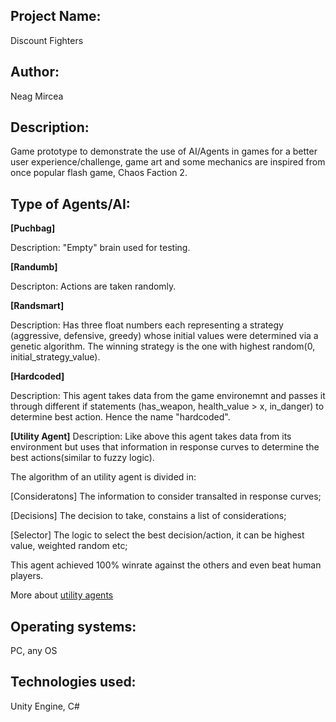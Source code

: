 ## Project Name:

 Discount Fighters
 
## Author:

 Neag Mircea
 
## Description:

 Game prototype to demonstrate the use of AI/Agents in games for a better user experience/challenge, game art and 
some mechanics are inspired from once popular flash game, Chaos Faction 2.
 
## Type of Agents/AI:

 __[Puchbag]__
 
 Description: "Empty" brain used for testing.
 
 __[Randumb]__
 
 Descripton: Actions are taken randomly.
 
 __[Randsmart]__
 
 Description: Has three float numbers each representing a strategy (aggressive, defensive, greedy) 
whose initial values were determined via a genetic algorithm. The winning strategy is 
the one with highest random(0, initial_strategy_value).

 __[Hardcoded]__
 
 Description: This agent takes data from the game environemnt and passes it through different if statements
(has_weapon, health_value > x, in_danger) to determine best action. Hence the name "hardcoded".

 __[Utility Agent]__
 Description: Like above this agent takes data from its environment but uses that information in response curves
to determine the best actions(similar to fuzzy logic).

 The algorithm of an utility agent is divided in:

[Consideratons]
 The information to consider transalted in response curves;

[Decisions]
 The decision to take, constains a list of considerations;

[Selector] 
 The logic to select the best decision/action, it can be 
highest value, weighted random etc;

 This agent achieved 100% winrate against the others 
and even beat human players.
 
More about [utility agents](https://www.gdcvault.com/play/1021848/Building-a-Better-Centaur-AI)
 
## Operating systems:
 PC, any OS
 
## Technologies used:

 Unity Engine, C#
 

 